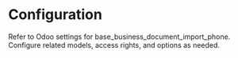 # Configuration

Refer to Odoo settings for base_business_document_import_phone. Configure related models, access rights, and options as needed.
